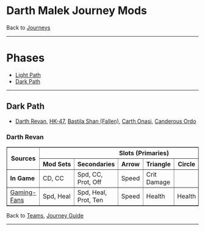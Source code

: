 # Darth Malek Journey Mods

Back to [Journeys](../Events/Journeys.md)

---

# Phases

- [Light Path](../Teams/Old%20Republic.md#darth-malek-light-path)
- [Dark Path](#dark-path)

---

## Dark Path
  - [Darth Revan](#darth-revan), [HK-47](#hk-47),
    [Bastila Shan (Fallen)](#bastila-shan-fallen),
    [Carth Onasi](#carth-onasi), [Canderous Ordo](#canderous-ordo)

### Darth Revan

<table border=1, style="empty-cells: show;">
  <thead>
    <tr>
      <th rowspan=2> Sources </th>
      <th colspan=7> Slots (Primaries) </th>
     </tr>
    <tr>
      <th style="white-space:nowrap;"> Mod Sets </th>
      <th> Secondaries</th>
      <th> Arrow </th>
      <th> Triangle </th>
      <th> Circle </th>
      <th> Plus </th>
      <th> Notes </th>
     </tr>
    </thead>
    <tbody>
      <tr>
        <td> <b>In Game</b> </td>
        <td> CD, CC </td>
        <td> Spd, CC, Prot, Off </td>
        <td> Speed </td>
        <td> Crit Damage </td>
        <td colspan="2"> &nbsp </td>
        <td></td>
       </tr>
      <tr>
        <td> <a href="https://gaming-fans.com/star-wars-goh/mods/">Gaming-Fans</a></td>
        <td> Spd, Heal </td>
        <td> Spd, Heal, Prot, Ten </td>
        <td> Speed </td>
        <td> Health </td>
        <td> Health </td>
        <td> Health </td>
        <td></td>
       </tr>
  </tbody>
</table>

Back to [Teams](#teams),
[Journey Guide](../Events/Journeys.md#solo-journeys)

---

[//]: # (## Counters)

[//]: # (-- Ewoks)
